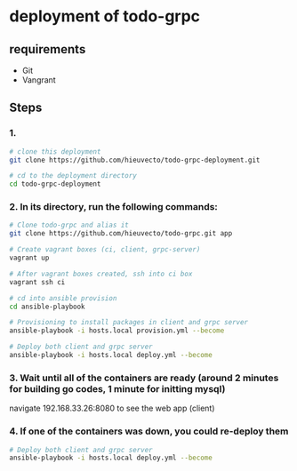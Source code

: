 # deployment of todo-grpc

## requirements
- Git
- Vangrant

## Steps

### 1. 

```bash
# clone this deployment
git clone https://github.com/hieuvecto/todo-grpc-deployment.git

# cd to the deployment directory
cd todo-grpc-deployment
```

### 2. In its directory, run the following commands:

```bash
# Clone todo-grpc and alias it
git clone https://github.com/hieuvecto/todo-grpc.git app

# Create vagrant boxes (ci, client, grpc-server)
vagrant up

# After vagrant boxes created, ssh into ci box
vagrant ssh ci

# cd into ansible provision
cd ansible-playbook

# Provisioning to install packages in client and grpc server 
ansible-playbook -i hosts.local provision.yml --become

# Deploy both client and grpc server
ansible-playbook -i hosts.local deploy.yml --become

```

### 3. Wait until all of the containers are ready (around 2 minutes for building go codes, 1 minute for initting mysql) 

navigate 192.168.33.26:8080 to see the web app (client)

### 4. If one of the containers was down, you could re-deploy them

```bash
# Deploy both client and grpc server
ansible-playbook -i hosts.local deploy.yml --become
```